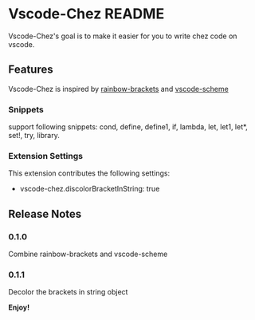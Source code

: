 # Vscode-Chez README

Vscode-Chez's goal is to make it easier for you to write chez code on vscode.

## Features

Vscode-Chez is inspired by [rainbow-brackets](https://github.com/gastrodia/rainbow-brackets.git) and [vscode-scheme](https://github.com/sjhuangx/vscode-scheme)

### Snippets

support following snippets: cond, define, define1, if, lambda, let, let1, let*, set!, try, library.

### Extension Settings

This extension contributes the following settings:

- vscode-chez.discolorBracketInString: true

## Release Notes

### 0.1.0

Combine rainbow-brackets and vscode-scheme

### 0.1.1

Decolor the brackets in string object

**Enjoy!**
